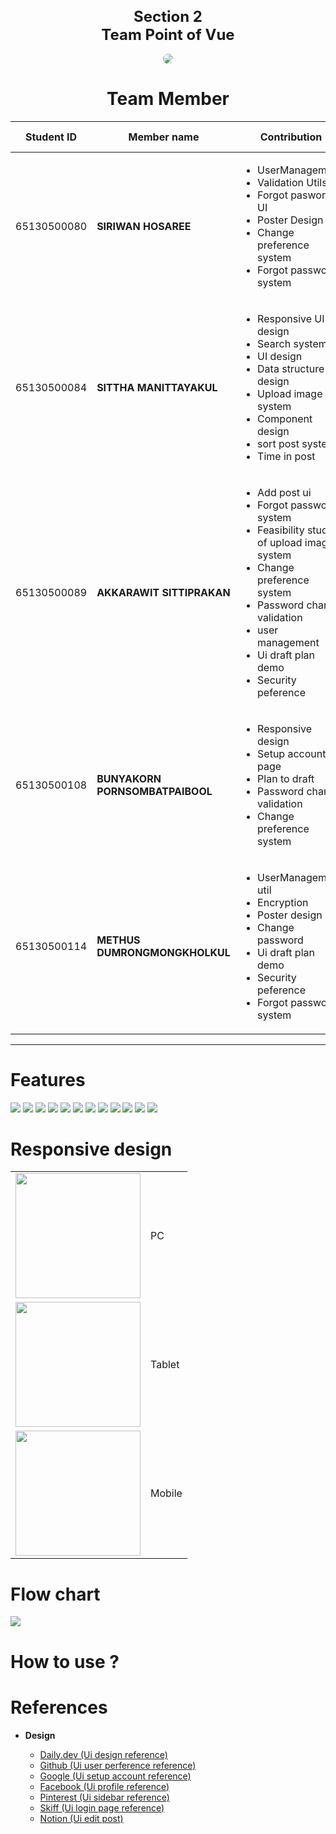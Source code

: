 <div align="center">
  <h1 style="font-size:24px;">Section 2 <br>
  Team Point of Vue</h1>
</div>

<!-- <img width="100%" src="./readme_src/team-tag.jpg" alt="my banner"> -->
<div align="center">
<img src = "./src/assets/readme/Poster Read me project 2.png" style = "border-radius:10px">
</div>

<h1 align = "center">Team Member</h1>

<div align="center">
<table>
<thead>
<tr>
<th width="">Student ID</th>
<th width="">Member name</th>
<th width="30%">Contribution</th>
<th width="">Contribution Rate</th>
<th width=""></th>
</tr>
</thead>
<tbody>
<tr>
<td>65130500080</td>
<td><b>SIRIWAN HOSAREE</b></td>
<td>
  <ul>
  <li>UserManagement</li>
  <li>Validation Utils</li>  
  <li>Forgot pasword UI</li>
  <li>Poster Design</li>
  <li>Change preference system</li>

  <li>Forgot password system</li>
  
  </ul>
</td>
<td>
  0%
</td>
<td><img src="./src/assets/readme/avatar/mook.jpg"></td>
</tr>
<tr>
<td>65130500084</td>
<td><b>SITTHA MANITTAYAKUL</b></td>
<td>
<ul>
<li>Responsive UI design</li>
<li>Search system</li>
<li>UI design</li>
<li>Data structure design</li>
<li>Upload image system</li>
<li>Component design</li>
<li>sort post system</li>
<li>Time in post</li>

</ul>
</td>
<td>0%</td>
<td><img src="./src/assets/readme/avatar/mink.jpg"></td>
</tr>
<tr>
<td>65130500089</td>
<td><b>AKKARAWIT SITTIPRAKAN</b></td>
<td>
<ul>
<li> Add post ui</li>
<li>Forgot password system</li>
<li>Feasibility studey of upload image system</li>
<li>Change preference system</li>
<li>Password change validation</li>
<li>user management</li>
<li>Ui draft plan demo</li>
<li>Security peference</li>

</ul>
</td>
<td>
  0%
</td>
<td><img src="./src/assets/readme/avatar/title.jpg"></td>
</tr>
<tr>
<td>65130500108</td>
<td><b>BUNYAKORN PORNSOMBATPAIBOOL</b></td>
<td>
<ul>
<li>Responsive design</li>
<li>Setup account page</li>
<li>Plan to draft</li>
<li>Password change validation</li>
<li>Change preference system</li>
</ul>
</td>
<td>0%</td>
<td><img src="./src/assets/readme/avatar/goko.jpg"></td>
</tr>
<tr>
<td>65130500114</td>
<td><b>METHUS DUMRONGMONGKHOLKUL</b></td>
<td>
<ul>
<li>UserManagement util</li>
<li>Encryption</li>
<li>Poster design</li>
<li>Change password</li>
<li>Ui draft plan demo</li>
<li>Security peference</li>
 <li>Forgot password system</li>
</ul>
</td>
<td>0%</td>
<td><img src="./src/assets/readme/avatar/tae.jpg"></td>
</tr>
</tbody>
</table>
</div>

<hr>

# Features
<td><img src="./src/assets/readme/feature/2.png"></td>
<td><img src="./src/assets/readme/feature/3.png"></td>
<td><img src="./src/assets/readme/feature/4.png"></td>
<td><img src="./src/assets/readme/feature/5.png"></td>
<td><img src="./src/assets/readme/feature/6.png"></td>
<td><img src="./src/assets/readme/feature/7.png"></td>
<td><img src="./src/assets/readme/feature/13.png"></td>
<td><img src="./src/assets/readme/feature/8.png"></td>
<td><img src="./src/assets/readme/feature/9.png"></td>
<td><img src="./src/assets/readme/feature/10.png"></td>
<td><img src="./src/assets/readme/feature/11.png"></td>
<td><img src="./src/assets/readme/feature/12.png"></td>

# Responsive design


 <table align="center">
    <tbody>
      <tr>
        <td align="center"><img src="./src/assets/readme/pc.png" height="200px"></td>
        <td>PC</td>
      </tr>
      <tr>
        <td align="center"><img src="./src/assets/readme/ipad.png" height="200px"></td>
        <td>Tablet</td>
      </tr>
      <tr>
        <td align="center"><img src="./src/assets/readme/mobile.png" height="200px"></td>
        <td>Mobile</td>
      </tr>
    </tbody>
  </table>

# Flow chart
<td><img src="./src/assets/readme/Flowchart.png"></td>

# How to use ?


# References

- **Design**

    - [Daily.dev (Ui design reference)](https://daily.dev/)
    - [Github (Ui user perference reference)](https://github.com/)
    - [Google (Ui setup account reference)](https://www.google.com/)
    - [Facebook (Ui profile reference)](https://www.facebook.com/)
    - [Pinterest (Ui sidebar reference)](https://www.pinterest.com/pin/1125968649043608/)
    - [Skiff (Ui login page reference)](https://skiff.com/)
    - [Notion (Ui edit post)](https://www.notion.so/) 

<br>

